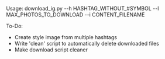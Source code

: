 Usage: download_ig.py --h HASHTAG_WITHOUT_#SYMBOL --l MAX_PHOTOS_TO_DOWNLOAD --i CONTENT_FILENAME

To-Do:
- Create style image from multiple hashtags
- Write 'clean' script to automatically delete downloaded files
- Make download script cleaner